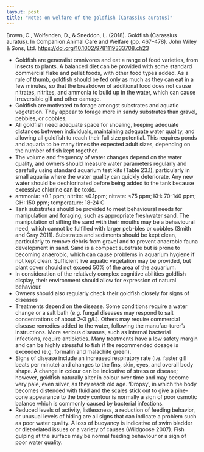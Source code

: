 ```yaml
---
layout: post
title: "Notes on welfare of the goldfish (Carassius auratus)"
---
```

Brown, C., Wolfenden, D., & Sneddon, L. (2018). Goldfish (Carassius auratus). In Companion Animal Care and Welfare (pp. 467–478). John Wiley & Sons, Ltd. https://doi.org/10.1002/9781119333708.ch23  
  
- Goldfish are generalist omnivores and eat a range of food varieties, from insects to plants. A balanced diet can be provided with some standard commercial flake and pellet foods, with other food types added. As a rule of thumb, goldfish should be fed only as much as they can eat in a few minutes, so that the breakdown of additional food does not cause nitrates, nitrites, and ammonia to build up in the water, which can cause irreversible gill and other damage.
- Goldfish are motivated to forage amongst substrates and aquatic vegetation. They appear to forage more in sandy substrates than gravel, pebbles, or cobbles,
- All goldfish need adequate space for shoaling, keeping adequate distances between individuals, maintaining adequate water quality, and allowing all goldfish to reach their full size potential. This requires ponds and aquaria to be many times the expected adult sizes, depending on the number of fish kept together.
- The volume and frequency of water changes depend on the water quality, and owners should measure water parameters regularly and carefully using standard aquarium test kits (Table 23.1), particularly in small aquaria where the water quality can quickly deteriorate. Any new water should be dechlorinated before being added to the tank because excessive chlorine can be toxic.
- ammonia: <0.1 ppm; nitrite: <0.1ppm; nitrate: <75 ppm; KH: 70-140 ppm; GH: 150 ppm; temperature: 18-24 C
- Tank substrates should be provided to meet behavioural needs for manipulation and foraging, such as appropriate freshwater sand. The manipulation of sifting the sand with their mouths may be a behavioural need, which cannot be fulfilled with larger peb-bles or cobbles (Smith and Gray 2011). Substrates and sediments should be kept clean, particularly to remove debris from gravel and to prevent anaerobic fauna development in sand. Sand is a compact substrate but is prone to becoming anaerobic, which can cause problems in aquarium hygiene if not kept clean.
Sufficient live aquatic vegetation may be provided, but plant cover should not exceed 50% of the area of the aquarium.
- In consideration of the relatively complex cognitive abilities goldfish display, their environment should allow for expression of natural behaviour.
- Owners should also regularly check their goldfish closely for signs of diseases
- Treatments depend on the disease. Some conditions require a water change or a salt bath (e.g. fungal diseases may respond to salt concentrations of about 2–3 g/L). Others may require commercial disease remedies added to the water, following the manufac-turer’s instructions. More serious diseases, such as internal bacterial infections, require antibiotics.
Many treatments have a low safety margin and can be highly stressful to
fish if the recommended dosage is exceeded (e.g. formalin and malachite green).
- Signs of disease include an increased respiratory rate (i.e. faster gill beats per minute) and changes to the fins, skin, eyes, and overall body shape. A change in colour can be indicative of stress or disease; however, goldfish naturally alter in colour over time and may become very pale, even silver, as they reach old age. ‘Dropsy’, in which the body becomes distended with fluid and the scales stick out to give a pine‐cone appearance to the body contour is normally a sign of poor osmotic balance which is commonly caused by bacterial infections.
- Reduced levels of activity, listlessness, a reduction of feeding behavior, or unusual levels of hiding are all signs that can indicate a problem such as poor water quality. A loss of buoyancy is indicative of swim bladder or diet‐related issues or a variety of causes (Wildgoose 2007). Fish gulping at the surface may be normal feeding behaviour or a sign of poor water quality.
